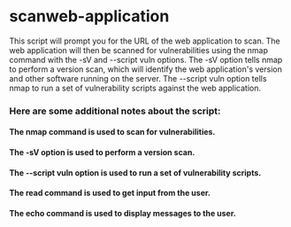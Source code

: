 # scanweb-application

This script will prompt you for the URL of the web application to scan. The web application will then be scanned for vulnerabilities using the nmap command with the -sV and --script vuln options. The -sV option tells nmap to perform a version scan, which will identify the web application's version and other software running on the server. The --script vuln option tells nmap to run a set of vulnerability scripts against the web application.

### Here are some additional notes about the script:

#### The nmap command is used to scan for vulnerabilities.
#### The -sV option is used to perform a version scan.
#### The --script vuln option is used to run a set of vulnerability scripts.
#### The read command is used to get input from the user.
#### The echo command is used to display messages to the user.
